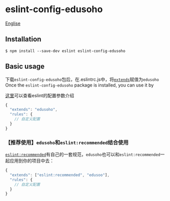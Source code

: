 # eslint-config-edusoho

[Englise]("/README.md")

## Installation

```
$ npm install --save-dev eslint eslint-config-edusoho
```


## Basic usage

下载`eslint-config-edusoho`包后，在.eslintrc.js中，将[`extends`](https://eslint.cn/docs/user-guide/configuring#extending-configuration-files)赋值为`edusoho`
Once the `eslint-config-edusoho` package is installed, you can use it by 

[这里](http://eslint.cn/docs/user-guide/configuring)可以查看eslint的配置参数介绍

```js
{
  "extends": "edusoho",
  "rules": {
    // 自定义配置
  }
}
```

### 【推荐使用】`edusoho`和`eslint:recommended`结合使用

[`eslint:recommended`](http://eslint.cn/docs/rules/)有自己的一套规范，`edusoho`也可以和`eslint:recommended`一起应用到你的项目中去：

```js
{
  "extends": ["eslint:recommended", "edusoo"],
  "rules": {
    // 自定义配置
  }
}
```

